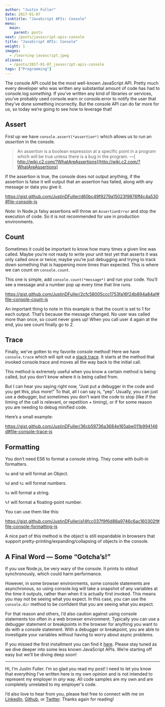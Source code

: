 ```yaml
---
author: "Justin Fuller"
date: 2017-01-07
linktitle: "JavaScript APIs: Console"
menu:
  main:
    parent: posts
next: /posts/javascript-apis-console
title: "JavaScript APIs: Console"
weight: 1
images:
  - /learning-javascript.jpeg
aliases:
  - /posts/2017-01-07_javascript-apis-console
tags: ["Programming"]
---
```


The console API could be the most well-known JavaScript API. Pretty much every developer who was written any substantial amount of code has had to console.log *something.* If you’ve written any kind of libraries or services, you’ve probably used console.warn or console.error to notify the user that they’ve done something incorrectly. But the console API can do far more for us, so today we’re going to see how to leverage that!

<!--more-->

## **Assert**

First up we have `console.assert(*assertion*)` which allows us to run an *assertion* in the console.

> An assertion is a boolean expression at a specific point in a program which will be true unless there is a bug in the program. —[ http://wiki.c2.com/?WhatAreAssertions](http://wiki.c2.com/?WhatAreAssertions)

If the assertion is true, the console does not output anything, if the assertion is false it will output that an assertion has failed, along with any message or data you give it.

https://gist.github.com/JustinDFuller/d60bc49f9279a15023f9876ff4c4a530#file-console-js

*Note:* In Node.js falsy assertions will throw an `AssertionError` and stop the execution of code. So it is not recommended for use in production environments.

## **Count**

Sometimes it could be important to know how many times a given line was called. Maybe you’re not ready to write your unit test yet that asserts it was only called once or twice; maybe you’re just debugging and trying to track down something that is happening more times than expected. This is where we can count on `console.count`.

This one is simple, add `console.count(*message*)` and run your code. You’ll see a message and a number pop up every time that line runs.

https://gist.github.com/JustinDFuller/2cfc58005ccc1753fa16f24b894a84af#file-console-count-js

An important thing to note in this example is that the count is set to 1 for each output. That’s because the message changed. No user was called more than once, so count never goes up! When you call user 4 again at the end, you see count finally go to 2.

## **Trace**

Finally, we’ve gotten to my favorite console method! Here we have `console.trace` which will spit out a [stack trace](https://developer.mozilla.org/en-US/docs/Web/API/console#Stack_traces). It starts at the method that invoked console.trace and moves all the way back to the initial call.

This method is extremely useful when you know a certain method is being called, but you don’t know where it is being called from.

But I can hear you saying right now, “Just put a debugger in the code and you get this, plus more!” To that, all I can say is, “yep”. Usually, you can just use a debugger, but sometimes you don’t want the code to stop (like if the timing of the call is relevant, or repetition + timing), or if for some reason you are needing to debug minified code.

Here’s a small example:

https://gist.github.com/JustinDFuller/36cb59736a3684e165abe011b994146d#file-console-trace-js

## **Formatting**

You don’t need ES6 to format a console string. They come with built-in formatters.

`%o` and `%O` will format an Object.

`%d` and `%i` will format numbers.

`%s` will format a string.

`%f` will format a floating-point number.

You can use them like this:

https://gist.github.com/JustinDFuller/a14fcc037f9f6d88a9746c6ac160302f#file-console-formatting-js

A nice part of this method is the object is still expandable in browsers that support pretty-printing/expanding/collapsing of objects in the console.

## A Final Word — Some “Gotcha’s!”

If you use Node.js, be very wary of the console. It prints to stdout synchronously, which could harm performance.

However, in some browser environments, some console statements are asynchronous, so using console.log will take a snapshot of any variables at the time it outputs, rather than when it is actually first invoked. This means you may not be seeing what you expect. In this case, you can use the `console.dir` method to be confident that you are seeing what you expect.

For that reason and others, I’d also caution against using console statements too often in a web browser environment. Typically you can use a debugger statement or breakpoints in the browser for anything you want to do with a console statement. With a debugger or breakpoint, you are able to investigate your variables without having to worry about async problems.

If you missed the first installment you can find it [here](https://justindfuller.com/posts/15). Please stay tuned as we dive deeper into some less known JavaScript APIs. We’re starting off easy but we’ll be diving deep soon!

---

Hi, I’m Justin Fuller. I’m so glad you read my post! I need to let you know that everything I’ve written here is my own opinion and is not intended to represent my employer in *any* way. All code samples are my own and are completely unrelated to my employer's code.

I’d also love to hear from you, please feel free to connect with me on [LinkedIn](https://www.linkedin.com/in/justin-fuller-8726b2b1/), [Github](https://github.com/justindfuller), or [Twitter](https://twitter.com/justin_d_fuller). Thanks again for reading!
